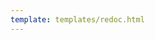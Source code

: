 ```yaml
---
template: templates/redoc.html
---
```


<redoc spec-url='../../catalogs/runtime-api.yaml'></redoc>
<script src="https://cdn.jsdelivr.net/npm/redoc@next/bundles/redoc.standalone.js"> </script>
